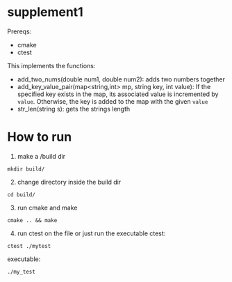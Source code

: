 # supplement1
Prereqs:
- cmake
- ctest

This implements the functions:
- add_two_nums(double num1, double num2): adds two numbers together
- add_key_value_pair(map<string,int> mp, string key, int value): If the specified key exists in the map, its associated value is incremented by `value`. Otherwise, the key is added to the map with the given `value` 
- str_len(string s): gets the strings length

# How to run
1) make a /build dir
```
mkdir build/
```
2) change directory inside the build dir
```
cd build/
```
3) run cmake and make
```
cmake .. && make
```
4) run ctest on the file or just run the executable
ctest:
```
ctest ./mytest
```
executable:
```
./my_test
``` 

